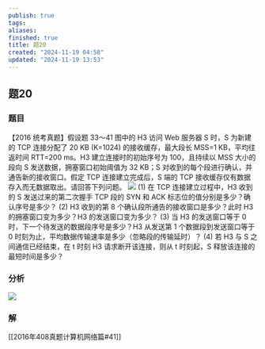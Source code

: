 ```yaml
---
publish: true
tags: 
aliases: 
finished: true
title: 题20
created: "2024-11-19 04:58"
updated: "2024-11-19 13:53"
---
```

## 题20
### 题目
【2016 统考真题】假设题 33～41 图中的 H3 访问 Web 服务器 S 时，S 为新建的 TCP 连接分配了 20 KB (K=1024) 的接收缓存，最大段长 MSS=1 KB，平均往返时间 RTT=200 ms。H3 建立连接时的初始序号为 100，且持续以 MSS 大小的段向 S 发送数据，拥塞窗口初始阈值为 32 KB；S 对收到的每个段进行确认，并通告新的接收窗口。假定 TCP 连接建立完成后，S 端的 TCP 接收缓存仅有数据存入而无数据取出。请回答下列问题。
![](https://img.hwenyi.tech/202411192102537.webp)
(1) 在 TCP 连接建立过程中，H3 收到的 S 发送过来的第二次握手 TCP 段的 SYN 和 ACK 标志位的值分别是多少？确认序号是多少？
(2) H3 收到的第 8 个确认段所通告的接收窗口是多少？此时 H3 的拥塞窗口变为多少？H3 的发送窗口变为多少？
(3) 当 H3 的发送窗口等于 0 时，下一个待发送的数据段序号是多少？H3 从发送第 1 个数据段到发送窗口等于 0 时刻为止，平均数据传输速率是多少（忽略段的传输延时）？
(4) 若 H3 与 S 之间通信已经结束，在 t 时刻 H3 请求断开该连接，则从 t 时刻起，S 释放该连接的最短时间是多少？
### 分析
![](https://img.hwenyi.tech/202411192138002.webp)
### 解
[[2016年408真题计算机网络篇#41]]